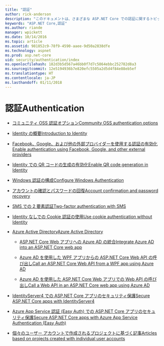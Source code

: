 ```yaml
---
title: "認証"
author: rick-anderson
description: "このドキュメントは、さまざまな ASP.NET Core での認証に関するトピックの目次として機能します。"
keywords: "ASP.NET Core,認証"
ms.author: riande
manager: wpickett
ms.date: 10/14/2016
ms.topic: article
ms.assetid: 981852c9-78f9-4590-aaee-9d50a2838dfe
ms.technology: aspnet
ms.prod: asp.net-core
uid: security/authentication/index
ms.openlocfilehash: 182d3b5d567a46bb0f7d7c5864ebbc252782d8a3
ms.sourcegitcommit: 12e5194936b7e820efc5505a2d5d4f84e88eb5ef
ms.translationtype: HT
ms.contentlocale: ja-JP
ms.lasthandoff: 01/11/2018
---
```

# <a name="authentication"></a><span data-ttu-id="e7ada-104">認証</span><span class="sxs-lookup"><span data-stu-id="e7ada-104">Authentication</span></span>

* [<span data-ttu-id="e7ada-105">コミュニティ OSS 認証オプション</span><span class="sxs-lookup"><span data-stu-id="e7ada-105">Community OSS authentication options</span></span>](community.md)

* [<span data-ttu-id="e7ada-106">Identity の概要</span><span class="sxs-lookup"><span data-stu-id="e7ada-106">Introduction to Identity</span></span>](identity.md)

* [<span data-ttu-id="e7ada-107">Facebook、Google、および他の外部プロバイダーを使用する認証の有効化</span><span class="sxs-lookup"><span data-stu-id="e7ada-107">Enable authentication using Facebook, Google, and other external providers</span></span>](social/index.md)

* [<span data-ttu-id="e7ada-108">Identity での QR コードの生成の有効化</span><span class="sxs-lookup"><span data-stu-id="e7ada-108">Enable QR code generation in Identity</span></span>](identity-enable-qrcodes.md)

* [<span data-ttu-id="e7ada-109">Windows 認証の構成</span><span class="sxs-lookup"><span data-stu-id="e7ada-109">Configure Windows Authentication</span></span>](windowsauth.md)

* [<span data-ttu-id="e7ada-110">アカウントの確認とパスワードの回復</span><span class="sxs-lookup"><span data-stu-id="e7ada-110">Account confirmation and password recovery</span></span>](accconfirm.md)

* [<span data-ttu-id="e7ada-111">SMS での 2 要素認証</span><span class="sxs-lookup"><span data-stu-id="e7ada-111">Two-factor authentication with SMS</span></span>](2fa.md)

* [<span data-ttu-id="e7ada-112">Identity なしでの Cookie 認証の使用</span><span class="sxs-lookup"><span data-stu-id="e7ada-112">Use cookie authentication without Identity</span></span>](cookie.md)

* [<span data-ttu-id="e7ada-113">Azure Active Directory</span><span class="sxs-lookup"><span data-stu-id="e7ada-113">Azure Active Directory</span></span>](azure-active-directory/index.md)

  * [<span data-ttu-id="e7ada-114">ASP.NET Core Web アプリへの Azure AD の統合</span><span class="sxs-lookup"><span data-stu-id="e7ada-114">Integrate Azure AD into an ASP.NET Core web app</span></span>](https://azure.microsoft.com/documentation/samples/active-directory-dotnet-webapp-openidconnect-aspnetcore/)

  * [<span data-ttu-id="e7ada-115">Azure AD を使用した WPF アプリからの ASP.NET Core Web API の呼び出し</span><span class="sxs-lookup"><span data-stu-id="e7ada-115">Call an ASP.NET Core Web API from a WPF app using Azure AD</span></span>](https://azure.microsoft.com/documentation/samples/active-directory-dotnet-native-aspnetcore/)

  * [<span data-ttu-id="e7ada-116">Azure AD を使用した ASP.NET Core Web アプリでの Web API の呼び出し</span><span class="sxs-lookup"><span data-stu-id="e7ada-116">Call a Web API in an ASP.NET Core web app using Azure AD</span></span>](https://azure.microsoft.com/documentation/samples/active-directory-dotnet-webapp-webapi-openidconnect-aspnetcore/)

* [<span data-ttu-id="e7ada-117">IdentityServer4 での ASP.NET Core アプリのセキュリティ保護</span><span class="sxs-lookup"><span data-stu-id="e7ada-117">Secure ASP.NET Core apps with IdentityServer4</span></span>](http://docs.identityserver.io/en/release/)

* [<span data-ttu-id="e7ada-118">Azure App Service 認証 (Easy Auth) での ASP.NET Core アプリのセキュリティ保護</span><span class="sxs-lookup"><span data-stu-id="e7ada-118">Secure ASP.NET Core apps with Azure App Service Authentication (Easy Auth)</span></span>](https://docs.microsoft.com/azure/app-service/app-service-authentication-overview)

* [<span data-ttu-id="e7ada-119">個々のユーザー アカウントで作成されるプロジェクトに基づく記事</span><span class="sxs-lookup"><span data-stu-id="e7ada-119">Articles based on projects created with individual user accounts</span></span>](xref:security/authentication/individual)